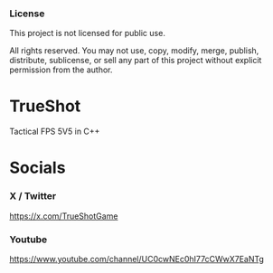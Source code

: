 ### License

This project is not licensed for public use.

All rights reserved. You may not use, copy, modify, merge, publish, distribute, sublicense, or sell any part of this project without explicit permission from the author.

# TrueShot

Tactical FPS 5V5 in C++

# Socials

### X / Twitter

https://x.com/TrueShotGame

### Youtube

https://www.youtube.com/channel/UC0cwNEc0hI77cCWwX7EaNTg
